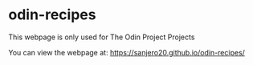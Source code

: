 # odin-recipes
This webpage is only used for The Odin Project Projects

You can view the webpage at: https://sanjero20.github.io/odin-recipes/
